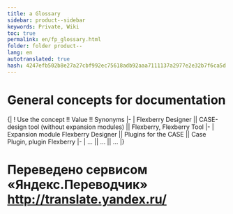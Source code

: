 ```yaml
--- 
title: a Glossary 
sidebar: product--sidebar 
keywords: Private, Wiki 
toc: true 
permalink: en/fp_glossary.html 
folder: folder product-- 
lang: en 
autotranslated: true 
hash: 4247efb502b8e27a27cbf992ec75618adb92aaa7111137a2977e2e32b7f6ca5d 
--- 
```


# General concepts for documentation 
{| 
! Use the concept !! Value !! Synonyms 
|- 
| Flexberry Designer || CASE-design tool (without expansion modules) || Flexberry, Flexberry Tool 
|- 
| Expansion module Flexberry Designer || Plugins for the CASE || Case Plugin, plugin Flexberry 
|- 
| ... || ... || ... 
|}


 # Переведено сервисом «Яндекс.Переводчик» http://translate.yandex.ru/